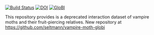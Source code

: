 [![Build Status](https://travis-ci.org/seltmann/https://travis-ci.org/seltmann/vampire-moths-and-their-fruit-piercing-relatives.svg)](https://travis-ci.org/seltmann/https://travis-ci.org/seltmann/vampire-moths-and-their-fruit-piercing-relatives.svg) [![DOI](https://zenodo.org/badge/26293374.svg)](https://zenodo.org/badge/latestdoi/26293374) [![GloBI](http://api.globalbioticinteractions.org/interaction.svg?accordingTo=globi:seltmann/vampire-moths-and-their-fruit-piercing-relatives)](http://globalbioticinteractions.org/?accordingTo=globi:seltmann/vampire-moths-and-their-fruit-piercing-relatives) 

This repository provides is a deprecated interaction dataset of vampire moths and their fruit-piercing relatives. New repository at https://github.com/seltmann/vampire-moth-globi
